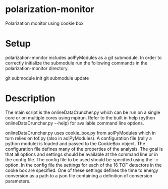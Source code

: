 # polarization-monitor
Polarization monitor using cookie box

# Setup
polarization-monitor includes aolPyModules as a git submodule. In order to correctly initialize the submodule run the following commands in the polarization-monitor directory.

git submodule init
git submodule update

# Description
The main script is the onlineDataCruncher.py which can be run on a single core or on multiple cores using mpirun. Refer to the built in help (python onlineDataCruncher.py --help) for available command line options.

onlineDataCruncher.py uses cookie_box.py from aolPyModules which in turn relies on tof.py (also in aolPyModules). A configuration file (rally a python module) is loaded and passed to the CookieBox object. The configuration file defines many of the properties of the analysis. The goal is that all options and settings should be available at the command line or in the config file. The config file to be used should be specified using the -c option.
In the config file the settings for each of the 16 TOF detectors in the cooke box are specified. One of these settings defines the time to energy conversion as a path to a json file containing a definition of conversion parameters.
